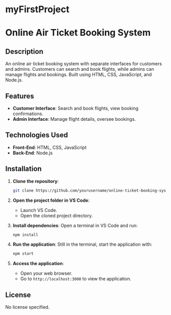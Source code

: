 # myFirstProject
# Online Air Ticket Booking System

## Description
An online air ticket booking system with separate interfaces for customers and admins. Customers can search and book flights, while admins can manage flights and bookings. Built using HTML, CSS, JavaScript, and Node.js.

## Features
- **Customer Interface**: Search and book flights, view booking confirmations.
- **Admin Interface**: Manage flight details, oversee bookings.

## Technologies Used
- **Front-End**: HTML, CSS, JavaScript
- **Back-End**: Node.js

## Installation
1. **Clone the repository**:
   ```bash
   git clone https://github.com/yourusername/online-ticket-booking-system.git
   ```
2. **Open the project folder in VS Code**:
   - Launch VS Code.
   - Open the cloned project directory.

3. **Install dependencies**:
   Open a terminal in VS Code and run:
   ```bash
   npm install
   ```

4. **Run the application**:
   Still in the terminal, start the application with:
   ```bash
   npm start
   ```

5. **Access the application**:
   - Open your web browser.
   - Go to `http://localhost:3000` to view the application.

## License
No license specified. 

